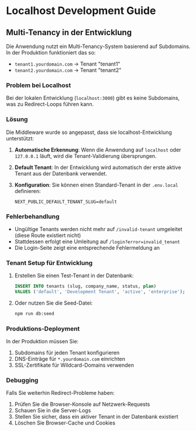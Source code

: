 # Localhost Development Guide

## Multi-Tenancy in der Entwicklung

Die Anwendung nutzt ein Multi-Tenancy-System basierend auf Subdomains. In der Produktion funktioniert das so:
- `tenant1.yourdomain.com` → Tenant "tenant1"
- `tenant2.yourdomain.com` → Tenant "tenant2"

### Problem bei Localhost

Bei der lokalen Entwicklung (`localhost:3000`) gibt es keine Subdomains, was zu Redirect-Loops führen kann.

### Lösung

Die Middleware wurde so angepasst, dass sie localhost-Entwicklung unterstützt:

1. **Automatische Erkennung**: Wenn die Anwendung auf `localhost` oder `127.0.0.1` läuft, wird die Tenant-Validierung übersprungen.

2. **Default Tenant**: In der Entwicklung wird automatisch der erste aktive Tenant aus der Datenbank verwendet.

3. **Konfiguration**: Sie können einen Standard-Tenant in der `.env.local` definieren:
   ```
   NEXT_PUBLIC_DEFAULT_TENANT_SLUG=default
   ```

### Fehlerbehandlung

- Ungültige Tenants werden nicht mehr auf `/invalid-tenant` umgeleitet (diese Route existiert nicht)
- Stattdessen erfolgt eine Umleitung auf `/login?error=invalid_tenant`
- Die Login-Seite zeigt eine entsprechende Fehlermeldung an

### Tenant Setup für Entwicklung

1. Erstellen Sie einen Test-Tenant in der Datenbank:
   ```sql
   INSERT INTO tenants (slug, company_name, status, plan) 
   VALUES ('default', 'Development Tenant', 'active', 'enterprise');
   ```

2. Oder nutzen Sie die Seed-Datei:
   ```bash
   npm run db:seed
   ```

### Produktions-Deployment

In der Produktion müssen Sie:
1. Subdomains für jeden Tenant konfigurieren
2. DNS-Einträge für `*.yourdomain.com` einrichten
3. SSL-Zertifikate für Wildcard-Domains verwenden

### Debugging

Falls Sie weiterhin Redirect-Probleme haben:
1. Prüfen Sie die Browser-Konsole auf Netzwerk-Requests
2. Schauen Sie in die Server-Logs
3. Stellen Sie sicher, dass ein aktiver Tenant in der Datenbank existiert
4. Löschen Sie Browser-Cache und Cookies